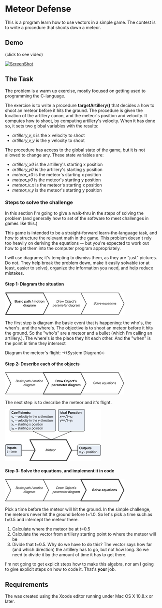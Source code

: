 Meteor Defense
====================

This is a program learn how to use vectors in a simple game.  The contest is to write a procedure that
shoots down a meteor.

Demo
------

(click to see video)

[![ScreenShot](https://i1.ytimg.com/vi/C3um6Djq4mc/mqdefault.jpg)](http://youtu.be/C3um6Djq4mc)


The Task
--------

The problem is a warm up exercise, mostly focused on getting used to programming the C-language.

The exercise is to write a procedure **targetArtillery()** that decides a how to shoot an meteor before it hits the ground.
The procedure is given the location of the artillery canon, and the meteor's position and velocity.
It computes how to shoot, by computing artillery's velocity.  When it has done so, it sets two global
variables with the results:

* *artillery_v_x*  is the x velocity to shoot
* *artillery_v_y*  is the y velocity to shoot

The procedure has access to the global state of the game, but it is not allowed to change any.  These
state variables are:

* *artillery_x0*  is the artillery's starting x position
* *artillery_y0*  is the artillery's starting y position
* *meteor_x0*     is the meteor's starting x position
* *meteor_y0*     is the meteor's starting y position
* *meteor_v_x*     is the meteor's starting x position
* *meteor_v_y*     is the meteor's starting y position


### Steps to solve the challenge

In this section I'm going to give a walk-thru in the steps of solving the problem (and generally how to set
of the software to meet challenges in games like this.)

This game is intended to be a straight-forward learn-the-language task, and how to structure the relevant math
in the game.  This problem doesn't rely too heavily on deriving the equations -- but you're expected to work out
how to get them into the computer program appropriately.

I will use diagrams; it's tempting to dismiss them, as they are "just" pictures.  Do not.  They help break the problem
down, make it easily solvable (or at least, easier to solve), organize the information you need, and help reduce mistakes.

#### Step 1: Diagram the situation

![Step 1](step1.png "Step 1")

The first step is diagram the basic event that is happening: the who's, the when's, and the where's.
The objective is to shoot an meteor before it hits the ground.  So the "who's" are a meteor and a bullet (which I'm
calling an artillery.).  The where's is the place they hit each other.  And the "when" is the point in time they intersect

Diagram the meteor's flight:
->(System Diagram)<-


#### Step 2: Describe each of the objects

![Step 2](step2.png "Step 2")

The next step is to describe the meteor and it's flight.

![Meteor diagram](meteor.png "The meteor's parameters")


#### Step 3: Solve the equations, and implement it in code

![Step 3](step3.png "Step 3")

Pick a time before the meteor will hit the ground.  In the simple challenge, the meteors never hit the ground before t=1.0.
So let's pick a time such as t=0.5 and intercept the meteor there.

1. Calculate where the meteor be at t=0.5
2. Calculate the vector from artillery starting point to where the meteor will be
3. Divide that t=0.5.  Why do we have to do this?  The vector says how far (and which direction) the artillery has to go, but not how long.   So we need to divide it by the amount of time it has to get there.

I'm not going to get explicit steps how to make this algebra, nor am I going to give explicit steps on how to code it.
That's __your__ job.


Requirements
---------------
The was created using the Xcode editor running under Mac OS X 10.8.x or later. 

